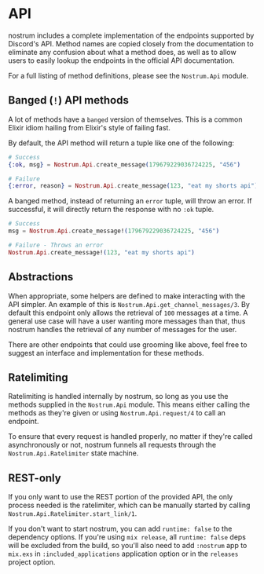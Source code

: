 # API

nostrum includes a complete implementation of the endpoints supported by
Discord's API. Method names are copied closely from the documentation to
eliminate any confusion about what a method does, as well as to allow users to
easily lookup the endpoints in the official API documentation.

For a full listing of method definitions, please see the `Nostrum.Api` module.


## Banged (`!`) API methods

A lot of methods have a `banged` version of themselves. This is a common Elixir
idiom hailing from Elixir's style of failing fast.

By default, the API method will return a tuple like one of the following:

```elixir
# Success
{:ok, msg} = Nostrum.Api.create_message(179679229036724225, "456")

# Failure
{:error, reason} = Nostrum.Api.create_message(123, "eat my shorts api")
```

A banged method, instead of returning an `error` tuple, will throw an error. If
successful, it will directly return the response with no `:ok` tuple.

```elixir
# Success
msg = Nostrum.Api.create_message!(179679229036724225, "456")

# Failure - Throws an error
Nostrum.Api.create_message!(123, "eat my shorts api")
```


## Abstractions

When appropriate, some helpers are defined to make interacting with the API
simpler. An example of this is `Nostrum.Api.get_channel_messages/3`. By default
this endpoint only allows the retrieval of `100` messages at a time. A general
use case will have a user wanting more messages than that, thus nostrum handles
the retrieval of any number of messages for the user.

There are other endpoints that could use grooming like above, feel free to
suggest an interface and implementation for these methods.


## Ratelimiting

Ratelimiting is handled internally by nostrum, so long as you use the methods
supplied in the `Nostrum.Api` module. This means either calling the methods as
they're given or using `Nostrum.Api.request/4` to call an endpoint.

To ensure that every request is handled properly, no matter if they're called
asynchronously or not, nostrum funnels all requests through the
`Nostrum.Api.Ratelimiter` state machine.


## REST-only

If you only want to use the REST portion of the provided API, the only process
needed is the ratelimiter, which can be manually started by calling
`Nostrum.Api.Ratelimiter.start_link/1`. 

If you don't want to start nostrum, you can add `runtime: false` to the
dependency options. If you're using `mix release`, all `runtime: false` deps
will be excluded from the build, so you'll also need to add `:nostrum` app to
`mix.exs` in `:included_applications` application option or in the `releases`
project option.

<!-- vim: set textwidth=80 sw=2 ts=2: -->
